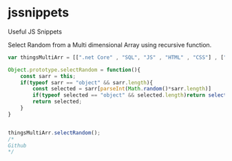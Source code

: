 # jssnippets
Useful JS Snippets

Select Random from a Multi dimensional Array using recursive function.


``` javascript
var thingsMultiArr = [[".net Core" , "SQL", "JS" , "HTML" , "CSS"] , ["StackOverflow", "Github" , "LinkedIn" , "Twitter" , "Google" ], "Others" ];

Object.prototype.selectRandom = function(){
    const sarr = this;
    if(typeof sarr == "object" && sarr.length){
        const selected = sarr[parseInt(Math.random()*sarr.length)]
        if(typeof selected == "object" && selected.length)return selectRandom(selected);
        return selected;
    }
}


thingsMultiArr.selectRandom();
/*
Github
*/
```
